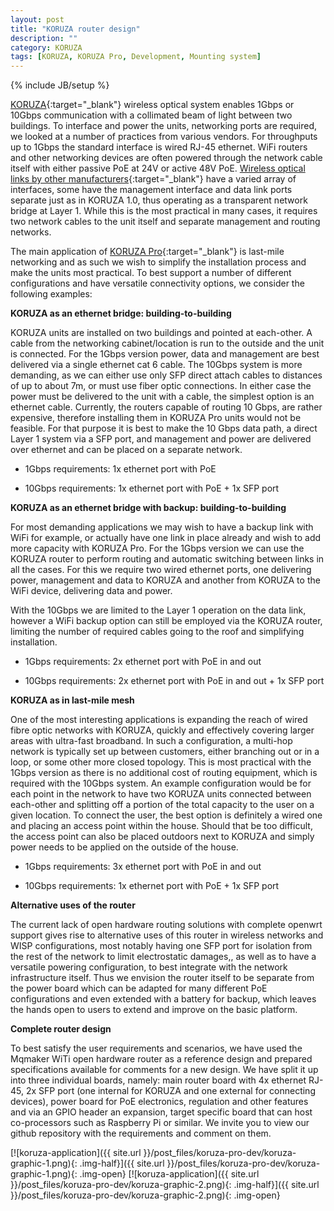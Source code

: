 ```yaml
---
layout: post
title: "KORUZA router design"
description: ""
category: KORUZA
tags: [KORUZA, KORUZA Pro, Development, Mounting system]
---
```

{% include JB/setup %}


[KORUZA](http://koruza.net/){:target="_blank"} wireless optical system enables 1Gbps or 10Gbps communication with a collimated beam of light between two buildings. To interface and power the units, networking ports are required, we looked at a number of practices from various vendors. For throughputs up to 1Gbps the standard interface is wired RJ-45 ethernet. WiFi routers and other networking devices are often powered through the network cable itself with either passive PoE at 24V or active 48V PoE. [Wireless optical links by other manufacturers](https://github.com/IRNAS/FSO-systems){:target="_blank"} have a varied array of interfaces, some have the management interface and data link ports separate just as in KORUZA 1.0, thus operating as a transparent network bridge at Layer 1. While this is the most practical in many cases, it requires two network cables to the unit itself and separate management and routing networks. 

The main application of [KORUZA Pro](http://new.koruza.net/){:target="_blank"} is last-mile networking and as such we wish to simplify the installation process and make the units most practical. To best support a number of different configurations and have versatile connectivity options, we consider the following examples:

**KORUZA as an ethernet bridge: building-to-building**

KORUZA units are installed on two buildings and pointed at each-other. A cable from the networking cabinet/location is run to the outside and the unit is connected. For the 1Gbps version  power, data and management are best delivered via a single ethernet cat 6 cable. The 10Gbps system is more demanding, as we can either use only SFP direct attach cables to distances of up to about 7m, or must use fiber optic connections. In either case the power must be delivered to the unit with a cable, the simplest option is an ethernet cable. Currently, the routers capable of routing 10 Gbps, are rather expensive, therefore installing them in KORUZA Pro units would not be feasible. For that purpose it is best to make the 10 Gbps data path, a direct Layer 1 system via a SFP port, and management and power are delivered over ethernet and can be placed on a separate network.

- 1Gbps requirements: 1x ethernet port with PoE

- 10Gbps requirements: 1x ethernet port with PoE + 1x SFP port

**KORUZA as an ethernet bridge with backup: building-to-building**

For most demanding applications we may wish to have a backup link with WiFi for example, or actually have one link in place already and wish to add more capacity with KORUZA Pro. For the 1Gbps version we can use the KORUZA router to perform routing and automatic switching between links in all the cases. For this we require two wired ethernet ports, one delivering power, management and data to KORUZA and another from KORUZA to the WiFi device, delivering data and power. 

With the 10Gbps we are limited to the Layer 1 operation on the data link, however a WiFi backup option can still be employed via the KORUZA router, limiting the number of required cables going to the roof and simplifying installation.

- 1Gbps requirements: 2x ethernet port with PoE in and out

- 10Gbps requirements: 2x ethernet port with PoE in and out + 1x SFP port

**KORUZA as in last-mile mesh**

One of the most interesting applications is expanding the reach of wired fibre optic networks with KORUZA, quickly and effectively covering larger areas with ultra-fast broadband. In such a configuration, a multi-hop network is typically set up between customers, either branching out or in a loop, or some other more closed topology. This is most practical with the 1Gbps version as there is no additional cost of routing equipment, which is required with the 10Gbps system. An example configuration would be for each point in the network to have two KORUZA units connected between each-other and splitting off a portion of the total capacity to the user on a given location. To connect the user, the best option is definitely a wired one and placing an access point within the house. Should that be too difficult, the access point can also be placed outdoors next to KORUZA and simply power needs to be applied on the outside of the house.

- 1Gbps requirements: 3x ethernet port with PoE in and out

- 10Gbps requirements: 1x ethernet port with PoE + 1x SFP port

**Alternative uses of the router**

The current lack of open hardware routing solutions with complete openwrt support gives rise to alternative uses of this router in wireless networks and WISP configurations, most notably having one SFP port for isolation from the rest of the network to limit electrostatic damages,, as well as to have a versatile powering configuration, to best integrate with the network infrastructure itself. Thus we envision the router itself to be separate from the power board which can be adapted for many different PoE configurations and even extended with a battery for backup, which leaves the hands open to users to extend and improve on the basic platform.

**Complete router design**

To best satisfy the user requirements and scenarios, we have used the Mqmaker WiTi open hardware router as a reference design and prepared specifications available for comments for a new design. We have split it up into three individual boards, namely: main router board with 4x ethernet RJ-45, 2x SFP port (one internal for KORUZA and one external for connecting devices), power board for PoE electronics, regulation and other features and via an GPIO header an expansion, target specific board that can host co-processors such as Raspberry Pi or similar. We invite you to view our github repository with the requirements and comment on them.

[![koruza-application]({{ site.url }}/post_files/koruza-pro-dev/koruza-graphic-1.png){: .img-half}]({{ site.url }}/post_files/koruza-pro-dev/koruza-graphic-1.png){: .img-open}
[![koruza-application]({{ site.url }}/post_files/koruza-pro-dev/koruza-graphic-2.png){: .img-half}]({{ site.url }}/post_files/koruza-pro-dev/koruza-graphic-2.png){: .img-open}






